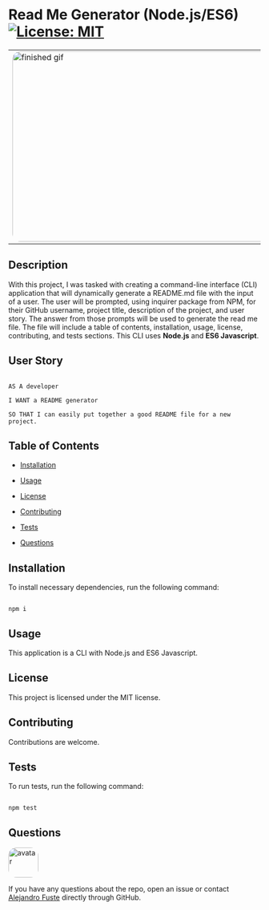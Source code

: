 # Read Me Generator (Node.js/ES6) [![License: MIT](https://img.shields.io/badge/License-MIT-blue.svg)](https://opensource.org/licenses/MIT)

<table><tr><td>
<img src="./assets/readmeGif.gif" alt="finished gif" style="border-radius:16px" width="838" height="380"/>
</table></tr></td>


## Description 

With this project, I was tasked with creating a command-line interface (CLI) application that will dynamically generate a README.md file with the input of a user. The user will be prompted, using inquirer package from NPM, for their GitHub username, project title, description of the project, and user story. The answer from those prompts will be used to generate the read me file. The file will include a table of contents, installation, usage, license, contributing, and tests sections. This CLI uses <strong>Node.js</strong> and <strong>ES6 Javascript</strong>. 

## User Story

```

AS A developer

I WANT a README generator

SO THAT I can easily put together a good README file for a new project. 

```

## Table of Contents

* [Installation](#installation)

* [Usage](#usage)

* [License](#license)

* [Contributing](#contributing)

* [Tests](#tests)

* [Questions](#questions)

## Installation

To install necessary dependencies, run the following command:

```

npm i

```

## Usage

This application is a CLI with Node.js and ES6 Javascript. 

## License

This project is licensed under the MIT license.

## Contributing

Contributions are welcome. 

## Tests 

To run tests, run the following command:

```

npm test

```

## Questions

<img src="https://avatars2.githubusercontent.com/u/48495840?v=4" alt="avatar" style="border-radius: 16px" width="60"/>

If you have any questions about the repo, open an issue or contact [Alejandro Fuste](https://github.com/Alejandro-Fuste) directly through GitHub.

